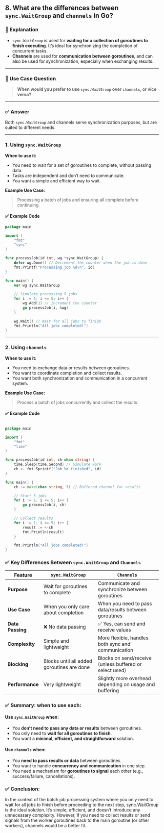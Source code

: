 ## 8. What are the differences between `sync.WaitGroup` and `channels` in Go?

### 📘 Explanation

- `sync.WaitGroup` is used for **waiting for a collection of goroutines to finish executing**. It’s ideal for synchronizing the completion of concurrent tasks.
- **Channels** are used for **communication between goroutines**, and can also be used for synchronization, especially when exchanging results.

---

### 💬 Use Case Question

> **When would you prefer to use `sync.WaitGroup` over `channels`, or vice versa?**

---

### ✅ Answer

Both `sync.WaitGroup` and channels serve synchronization purposes, but are suited to different needs.

---

### 1. Using `sync.WaitGroup`

**When to use it:**
- You need to wait for a set of goroutines to complete, without passing data.
- Tasks are independent and don’t need to communicate.
- You want a simple and efficient way to wait.

**Example Use Case:**
> Processing a batch of jobs and ensuring all complete before continuing.

#### ✅ Example Code

```go
package main

import (
	"fmt"
	"sync"
)

func processJob(id int, wg *sync.WaitGroup) {
	defer wg.Done() // Decrement the counter when the job is done
	fmt.Printf("Processing job %d\n", id)
}

func main() {
	var wg sync.WaitGroup

	// Simulate processing 5 jobs
	for i := 1; i <= 5; i++ {
		wg.Add(1) // Increment the counter
		go processJob(i, &wg)
	}

	wg.Wait() // Wait for all jobs to finish
	fmt.Println("All jobs completed!")
}
```
---

### 2. Using `channels`

**When to use it:**
- You need to exchange data or results between goroutines.
- You want to coordinate completion and collect results.
- You want both synchronization and communication in a concurrent system.

**Example Use Case:**
> Process a batch of jobs concurrently and collect the results.

#### ✅ Example Code

```go

package main

import (
	"fmt"
	"time"
)

func processJob(id int, ch chan string) {
	time.Sleep(time.Second) // Simulate work
	ch <- fmt.Sprintf("Job %d finished", id)
}

func main() {
	ch := make(chan string, 5) // Buffered channel for results

	// Start 5 jobs
	for i := 1; i <= 5; i++ {
		go processJob(i, ch)
	}

	// Collect results
	for i := 1; i <= 5; i++ {
		result := <-ch
		fmt.Println(result)
	}

	fmt.Println("All jobs completed!")
}
```

### ✅ Key Differences Between `sync.WaitGroup` and `Channels`

| Feature          | `sync.WaitGroup`                                | `Channels`                                                 |
|------------------|--------------------------------------------------|------------------------------------------------------------|
| **Purpose**       | Wait for goroutines to complete                 | Communicate and synchronize between goroutines             |
| **Use Case**      | When you only care about completion             | When you need to pass data/results between goroutines      |
| **Data Passing**  | ❌ No data passing                               | ✅ Yes, can send and receive values                         |
| **Complexity**    | Simple and lightweight                          | More flexible, handles both sync and communication         |
| **Blocking**      | Blocks until all added goroutines are done      | Blocks on send/receive (unless buffered or select used)    |
| **Performance**   | Very lightweight                                | Slightly more overhead depending on usage and buffering    |

### ✅ Summary: when to use each:
#### Use `sync.WaitGroup` when:
- You **don’t need to pass any data or results** between goroutines.
- You only need to **wait for all goroutines to finish**.
- You want a **minimal, efficient, and straightforward** solution.

#### Use `channels` when:
- You **need to pass results or data** between goroutines.
- You want to handle **concurrency and communication** in one step.
- You need a mechanism for **goroutines to signal** each other (e.g., success/failure, cancellations).

### ✅ Conclusion:
In the context of the batch job processing system where you only need to wait for all jobs to finish before proceeding to the next step, sync.WaitGroup is the ideal solution. It’s simple, efficient, and doesn’t introduce any unnecessary complexity.
However, if you need to collect results or send signals from the worker goroutines back to the main goroutine (or other workers), channels would be a better fit.